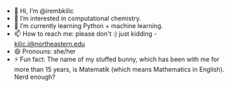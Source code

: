 - 👋 Hi, I’m @irembkilic
- 👀 I’m interested in computational chemistry.
- 🌱 I’m currently learning Python + machine learning.
- 📫 How to reach me: please don't :) just kidding - kilic.i@northeastern.edu
- 😄 Pronouns: she/her
- ⚡ Fun fact: The name of my stuffed bunny, which has been with me for more than 15 years, is Matematik (which means Mathematics in English). Nerd enough?
